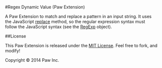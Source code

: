 #Regex Dynamic Value (Paw Extension)

A Paw Extension to match and replace a pattern in an input string. It uses the JavaScript [replace](https://developer.mozilla.org/en-US/docs/Web/JavaScript/Reference/Global_Objects/String/replace) method, so the regular expression syntax must follow the JavaScript syntax (see the [RegExp](https://developer.mozilla.org/en-US/docs/Web/JavaScript/Reference/Global_Objects/RegExp) object).

##License

This Paw Extension is released under the [MIT License](LICENSE). Feel free to fork, and modify!

Copyright © 2014 Paw Inc.

